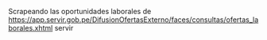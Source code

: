 Scrapeando las oportunidades laborales de https://app.servir.gob.pe/DifusionOfertasExterno/faces/consultas/ofertas_laborales.xhtml servir
